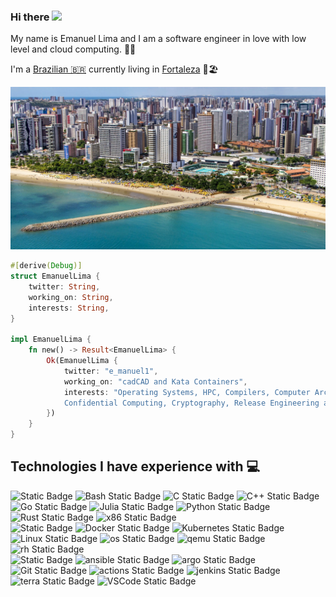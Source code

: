### Hi there <img src="https://raw.githubusercontent.com/MartinHeinz/MartinHeinz/master/wave.gif" width="30px">

My name is Emanuel Lima and I am a software engineer in love with low level and cloud computing. 👨‍💻

I'm a [Brazilian 🇧🇷](https://www.wikiwand.com/en/Brazil) currently living in [Fortaleza](https://www.wikiwand.com/en/Fortaleza) 🌴🏖️

![emanuel-bg](./assets/fortaleza.jpg)

```rust
#[derive(Debug)]
struct EmanuelLima {
    twitter: String,
    working_on: String,
    interests: String,
}

impl EmanuelLima {
    fn new() -> Result<EmanuelLima> {
        Ok(EmanuelLima {
            twitter: "e_manuel1",
            working_on: "cadCAD and Kata Containers",
            interests: "Operating Systems, HPC, Compilers, Computer Architecture,\
            Confidential Computing, Cryptography, Release Engineering and DevSecOps",
        })
    }
}
```

## Technologies I have experience with 💻

![Static Badge](https://img.shields.io/badge/langs-black?style=for-the-badge)
![Bash Static Badge](https://img.shields.io/badge/bash-%237F52FF?style=for-the-badge&logo=gnubash&logoColor=white)
![C Static Badge](https://img.shields.io/badge/C-%2339457E?style=for-the-badge&logo=c)
![C++ Static Badge](https://img.shields.io/badge/C%2B%2B-%2300599C?style=for-the-badge&logo=c%2B%2B)
![Go Static Badge](https://img.shields.io/badge/Go-00CED1?style=for-the-badge&logo=go&logoColor=white)
![Julia Static Badge](https://img.shields.io/badge/Julia-9370DB?style=for-the-badge&logo=julia&logoColor=white)
![Python Static Badge](https://img.shields.io/badge/Python-%233776AB?style=for-the-badge&logo=python&logoColor=white)
![Rust Static Badge](https://img.shields.io/badge/rust-B7410E?style=for-the-badge&logo=rust&logoColor=white)
![x86 Static Badge](https://img.shields.io/badge/x86%20assembly-778899?style=for-the-badge&logo=intel&logoColor=white)
<br>
![Static Badge](https://img.shields.io/badge/infra-black?style=for-the-badge)
![Docker Static Badge](https://img.shields.io/badge/docker-%232496ED?style=for-the-badge&logo=docker&logoColor=white)
![Kubernetes Static Badge](https://img.shields.io/badge/kubernetes-%23326CE5?style=for-the-badge&logo=kubernetes&logoColor=white)
![Linux Static Badge](https://img.shields.io/badge/linux-%23FCC624?style=for-the-badge&logo=linux&logoColor=black)
![os Static Badge](https://img.shields.io/badge/openshift-B22222?style=for-the-badge&logo=redhatopenshift&logoColor=white)
![qemu Static Badge](https://img.shields.io/badge/qemu-556B2F?style=for-the-badge&logo=qemu&logoColor=white)
![rh Static Badge](https://img.shields.io/badge/rhel-%23CC342D?style=for-the-badge&logo=redhat&logoColor=white)
<br>
![Static Badge](https://img.shields.io/badge/devops-black?style=for-the-badge)
![ansible Static Badge](https://img.shields.io/badge/ansible-900C3F?style=for-the-badge&logo=ansible&logoColor=white)
![argo Static Badge](https://img.shields.io/badge/argocd-FF8C00?style=for-the-badge&logo=argo&logoColor=white)
![Git Static Badge](https://img.shields.io/badge/git-%23F05032?style=for-the-badge&logo=git&logoColor=white)
![actions Static Badge](https://img.shields.io/badge/GH%20actions-BDB76B?style=for-the-badge&logo=githubactions&logoColor=white)
![jenkins Static Badge](https://img.shields.io/badge/jenkins-2F4F4F?style=for-the-badge&logo=jenkins&logoColor=white)
![terra Static Badge](https://img.shields.io/badge/terraform-8B4513?style=for-the-badge&logo=terraform&logoColor=white)
![VSCode Static Badge](https://img.shields.io/badge/vscode-4682B4?style=for-the-badge&logo=vscodium&logoColor=white)
